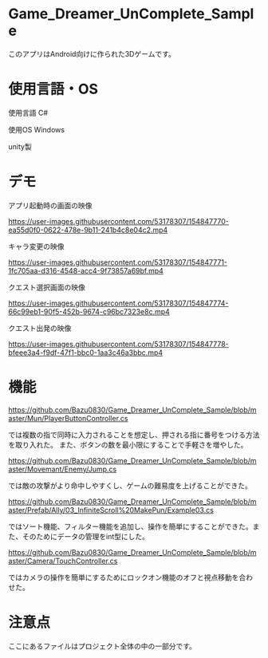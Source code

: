 # Game_Dreamer_UnComplete_Sample

このアプリはAndroid向けに作られた3Dゲームです。

# 使用言語・OS

使用言語 C#

使用OS   Windows

unity製

# デモ

アプリ起動時の画面の映像

https://user-images.githubusercontent.com/53178307/154847770-ea55d0f0-0622-478e-9b11-241b4c8e04c2.mp4

キャラ変更の映像

https://user-images.githubusercontent.com/53178307/154847771-1fc705aa-d316-4548-acc4-9f73857a69bf.mp4

クエスト選択画面の映像

https://user-images.githubusercontent.com/53178307/154847774-66c99eb1-90f5-452b-9674-c96bc7323e8c.mp4

クエスト出発の映像

https://user-images.githubusercontent.com/53178307/154847778-bfeee3a4-f9df-47f1-bbc0-1aa3c46a3bbc.mp4

 
# 機能

https://github.com/Bazu0830/Game_Dreamer_UnComplete_Sample/blob/master/Mun/PlayerButtonController.cs

では複数の指で同時に入力されることを想定し、押される指に番号をつける方法を取り入れた。
また、ボタンの数を最小限にすることで手軽さを増やした。

https://github.com/Bazu0830/Game_Dreamer_UnComplete_Sample/blob/master/Movemant/Enemy/Jump.cs

では敵の攻撃がより命中しやすくし、ゲームの難易度を上げることができた。

https://github.com/Bazu0830/Game_Dreamer_UnComplete_Sample/blob/master/Prefab/Ally/03_InfiniteScroll%20MakePun/Example03.cs

ではソート機能、フィルター機能を追加し、操作を簡単にすることができた。また、そのためにデータの管理をint型にした。

https://github.com/Bazu0830/Game_Dreamer_UnComplete_Sample/blob/master/Camera/TouchController.cs

ではカメラの操作を簡単にするためにロックオン機能のオフと視点移動を合わせた。




# 注意点
ここにあるファイルはプロジェクト全体の中の一部分です。
